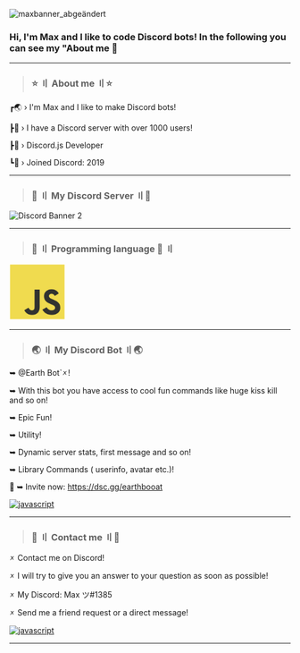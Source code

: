 ![maxbanner_abgeändert](https://user-images.githubusercontent.com/91845380/156880385-40a5950a-a6e8-4c54-ba04-871c57e1502f.png)
###          Hi, I'm Max and I like to code Discord bots! In the following you can see my "About me 🔮


---------

> <h3 align="left">⭐️ 〢 About me 〢⭐️</h3>
<p align="left">
  
  
 ┏🌏 › I'm Max and I like to make Discord bots!

 ┣👤 › I have a Discord server with over 1000 users!

 ┣🔨 › Discord.js Developer

 ┗📌 › Joined Discord: 2019
  
  ---------
  
 
  
> <h3 align="left">📡 〢 My Discord Server 〢📡</h3>
<p align="left">
 
 ![Discord Banner 2](https://discordapp.com/api/guilds/831073014887088148/widget.png?style=banner2)
  
  ---------


> <h3 align="left">👾 〢 Programming language 👾 〢</h3>
<p align="left"> <a href="https://developer.mozilla.org/en-US/docs/Web/JavaScript" target="_blank" rel="noreferrer"> <img src="https://raw.githubusercontent.com/devicons/devicon/master/icons/javascript/javascript-original.svg" alt="javascript" width="100" height="100"/> </a> </p>

---------


> <h3 align="left">🌏 〢 My Discord Bot 〢🌏</h3>
<p align="left">
  
➥ @Earth Bot`🗴!  
  
➥ With this bot you have access to cool fun commands like huge kiss kill and so on!
  
➥ Epic Fun!
  
➥ Utility!
  
➥ Dynamic server stats, first message and so on!
  
➥ Library Commands ( userinfo, avatar etc.)!
  
🔗 ➥ Invite now: https://dsc.gg/earthbooat
  
  
<p align="left"> <a href="https://cdn.discordapp.com/attachments/835255847927414845/915248678594310194/PicsArt_10-08-01.58.09_2.jpg" target="_blank" rel="noreferrer"> <img src="https://cdn.discordapp.com/attachments/835255847927414845/915248678594310194/PicsArt_10-08-01.58.09_2.jpg" alt="javascript" width="200" height="200"/> </a> </p>

---------


> <h3 align="left">📧 〢 Contact me 〢📧</h3>
<p align="left">
  
🗴 Contact me on Discord!
  
🗴 I will try to give you an answer to your question as soon as possible!
  
🗴 My Discord: Max ツ#1385
  
🗴 Send me a friend request or a direct message!
  
<p align="left"> <a href="https://www.linuxadictos.com/wp-content/uploads/discord.jpg" target="_blank" rel="noreferrer"> <img src="https://www.linuxadictos.com/wp-content/uploads/discord.jpg" alt="javascript" width="400" height="200"/> </a> </p>

---------







  
  

  
  
  
 
  
  
  
  









